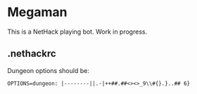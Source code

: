 Megaman
=======

This is a NetHack playing bot. Work in progress.

.nethackrc
----------

Dungeon options should be:

    OPTIONS=dungeon: |--------||.-|++##.##<><>_9\\#{}.}..## 6}

